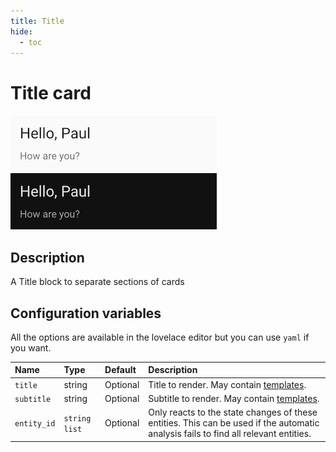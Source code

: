```yaml
---
title: Title
hide:
  - toc
---
```


# Title card

![Title light](../assets/images/title-light.png)
![Title dark](../assets/images/title-dark.png)

## Description

A Title block to separate sections of cards

## Configuration variables

All the options are available in the lovelace editor but you can use `yaml` if you want.

| Name        | Type            | Default  | Description                                                                                                                         |
| :---------- | :-------------- | :------- | :---------------------------------------------------------------------------------------------------------------------------------- |
| `title`     | string          | Optional | Title to render. May contain [templates](https://www.home-assistant.io/docs/configuration/templating/).                             |
| `subtitle`  | string          | Optional | Subtitle to render. May contain [templates](https://www.home-assistant.io/docs/configuration/templating/).                          |
| `entity_id` | `string` `list` | Optional | Only reacts to the state changes of these entities. This can be used if the automatic analysis fails to find all relevant entities. |
